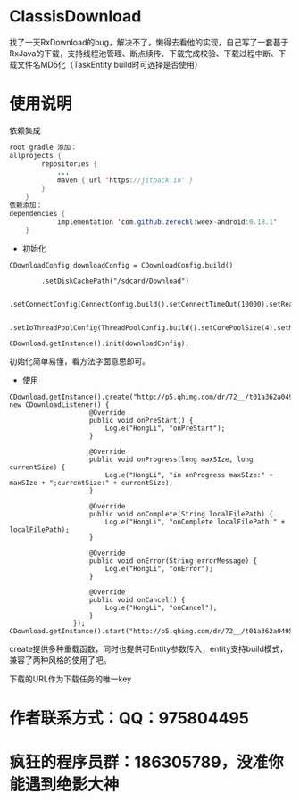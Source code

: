 # ClassisDownload
找了一天RxDownload的bug，解决不了，懒得去看他的实现，自己写了一套基于RxJava的下载，支持线程池管理、断点续传、下载完成校验、下载过程中断、下载文件名MD5化（TaskEntity build时可选择是否使用）
# 使用说明

依赖集成
``` java
root gradle 添加：
allprojects {
		repositories {
			...
			maven { url 'https://jitpack.io' }
		}
	}
依赖添加：
dependencies {
	        implementation 'com.github.zerochl:weex-android:0.18.1'
	}
```

* 初始化
```language_key 
CDownloadConfig downloadConfig = CDownloadConfig.build()
    
        .setDiskCachePath("/sdcard/Download")
        
        .setConnectConfig(ConnectConfig.build().setConnectTimeOut(10000).setReadTimeOut(20000))
        
        .setIoThreadPoolConfig(ThreadPoolConfig.build().setCorePoolSize(4).setMaximumPoolSize(100).setKeepAliveTime(60));

CDownload.getInstance().init(downloadConfig);
```
初始化简单易懂，看方法字面意思即可。
* 使用
```language_key 
CDownload.getInstance().create("http://p5.qhimg.com/dr/72__/t01a362a049573708ae.png", new CDownloadListener() {
                    @Override
                    public void onPreStart() {
                        Log.e("HongLi", "onPreStart");
                    }

                    @Override
                    public void onProgress(long maxSIze, long currentSize) {
                        Log.e("HongLi", "in onProgress maxSIze:" + maxSIze + ";currentSize:" + currentSize);
                    }

                    @Override
                    public void onComplete(String localFilePath) {
                        Log.e("HongLi", "onComplete localFilePath:" + localFilePath);
                    }

                    @Override
                    public void onError(String errorMessage) {
                        Log.e("HongLi", "onError");
                    }

                    @Override
                    public void onCancel() {
                        Log.e("HongLi", "onCancel");
                    }
                });
CDownload.getInstance().start("http://p5.qhimg.com/dr/72__/t01a362a049573708ae.png");
```
create提供多种重载函数，同时也提供可Entity参数传入，entity支持build模式，兼容了两种风格的使用了吧。

下载的URL作为下载任务的唯一key

# 作者联系方式：QQ：975804495
# 疯狂的程序员群：186305789，没准你能遇到绝影大神
